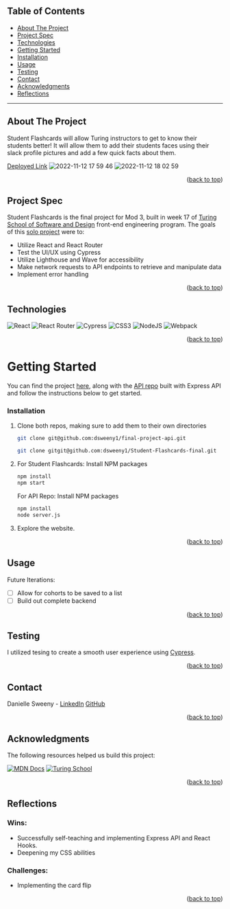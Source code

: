 <a name="readme-top"></a>

## Table of Contents

- [About The Project](#about-the-project)
- [Project Spec](#project-spec)
- [Technologies](#technologies)
- [Getting Started](#getting-started)
- [Installation](#installation)
- [Usage](#usage)
- [Testing](#testing)
- [Contact](#contact)
- [Acknowledgments](#acknowledgments)
- [Reflections](#reflections)

---

## About The Project
Student Flashcards will allow Turing instructors to get to know their students better! It will allow them to add their students faces using their slack profile pictures and add a few quick facts about them.

[Deployed Link](https://student-flashcards-final.vercel.app/)
![2022-11-12 17 59 46](https://user-images.githubusercontent.com/11345457/201500572-140f2bc8-eacb-4cab-9b4e-56c2805ce8fe.gif)
![2022-11-12 18 02 59](https://user-images.githubusercontent.com/11345457/201500618-29ee3b1d-e2ee-40ef-903a-6b85cbd26f3f.gif)


<p align="right">(<a href="#readme-top">back to top</a>)</p>

## Project Spec

Student Flashcards is the final project for Mod 3, built in week 17 of [Turing School of Software and Design](https://turing.edu/) front-end engineering program. The goals of this [solo project](https://frontend.turing.edu/projects/module-3/showcase.html) were to:

- Utilize React and React Router
- Test the UI/UX using Cypress
- Utilize Lighthouse and Wave for accessibility
- Make network requests to API endpoints to retrieve and manipulate data
- Implement error handling

<p align="right">(<a href="#readme-top">back to top</a>)</p>

## Technologies

![React](https://img.shields.io/badge/React-20232A?style=for-the-badge&logo=react&logoColor=61DAFB)
![React Router](https://img.shields.io/badge/React_Router-CA4245?style=for-the-badge&logo=react-router&logoColor=white)
![Cypress](https://img.shields.io/badge/-cypress-%23E5E5E5?style=for-the-badge&logo=cypress&logoColor=058a5e)
![CSS3](https://img.shields.io/badge/css3-%231572B6.svg?style=for-the-badge&logo=css3&logoColor=white)
![NodeJS](https://img.shields.io/badge/node.js-6DA55F?style=for-the-badge&logo=node.js&logoColor=white)
![Webpack](https://img.shields.io/badge/webpack-%238DD6F9.svg?style=for-the-badge&logo=webpack&logoColor=black)

<p align="right">(<a href="#readme-top">back to top</a>)</p>

<!-- GETTING STARTED -->

# Getting Started

You can find the project [here](https://github.com/dsweeny1/Student-Flashcards-final), along with the [API repo](https://github.com/dsweeny1/final-project-api) built with Express API and follow the instructions below to get started.

### Installation

1. Clone both repos, making sure to add them to their own directories
   ```sh
   git clone git@github.com:dsweeny1/final-project-api.git
   ```
   ```sh
   git clone gitgit@github.com:dsweeny1/Student-Flashcards-final.git
   ```
2. For Student Flashcards: Install NPM packages
   ```sh
   npm install
   npm start
   ```
   For API Repo: Install NPM packages
   ```sh
   npm install
   node server.js
   ```
3. Explore the website.

<p align="right">(<a href="#readme-top">back to top</a>)</p>

<!-- USAGE EXAMPLES -->

## Usage

Future Iterations:

- [ ] Allow for cohorts to be saved to a list
- [ ] Build out complete backend

<p align="right">(<a href="#readme-top">back to top</a>)</p>

## Testing

I utilized tesing to create a smooth user experience using [Cypress](https://www.cypress.io/).

<p align="right">(<a href="#readme-top">back to top</a>)</p>

<!-- CONTACT -->

## Contact

Danielle Sweeny - [LinkedIn](https://www.linkedin.com/in/danielle-sweeny-75b50b84/) [GitHub](https://github.com/dsweeny1)

<p align="right">(<a href="#readme-top">back to top</a>)</p>

<!-- ACKNOWLEDGMENTS -->

## Acknowledgments

The following resources helped us build this project:

[![MDN Docs][mdn-shield]][mdn]
[![Turing School](https://img.shields.io/badge/Turing_School-030303?style=for-the-badge)](https://turing.edu/)

<p align="right">(<a href="#readme-top">back to top</a>)</p>

## Reflections
### Wins:
- Successfully self-teaching and implementing Express API and React Hooks.
- Deepening my CSS abilities

### Challenges:
- Implementing the card flip


<p align="right">(<a href="#readme-top">back to top</a>)</p>

<!-- MARKDOWN LINKS & IMAGES -->
<!-- https://www.markdownguide.org/basic-syntax/#reference-style-links -->

[mdn-shield]: https://img.shields.io/badge/MDN_Web_Docs-black?style=for-the-badge&logo=mdnwebdocs&logoColor=white
[mdn]: https://developer.mozilla.org/en-US/
[contributors-shield]: https://img.shields.io/badge/Contributors-3-2ea44f?style=for-the-badge
[product-screenshot]: images/screenshot.png
